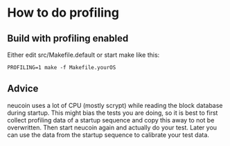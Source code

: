 # How to do profiling

## Build with profiling enabled
Either edit src/Makefile.default or start make like this:
```
PROFILING=1 make -f Makefile.yourOS
```

## Advice
neucoin uses a lot of CPU (mostly scrypt) while reading the block database
during startup. This might bias the tests you are doing, so it is best
to first collect profiling data of a startup sequence and copy this
away to not be overwritten. Then start neucoin again and actually do
your test. Later you can use the data from the startup sequence to
calibrate your test data.
